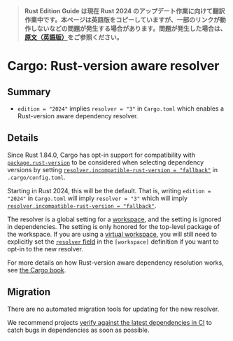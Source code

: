 > **Rust Edition Guide は現在 Rust 2024 のアップデート作業に向けて翻訳作業中です。本ページは英語版をコピーしていますが、一部のリンクが動作しないなどの問題が発生する場合があります。問題が発生した場合は、[原文（英語版）](https://doc.rust-lang.org/edition-guide/introduction.html)をご参照ください。**

# Cargo: Rust-version aware resolver

## Summary

- `edition = "2024"` implies `resolver = "3"` in `Cargo.toml` which enables a Rust-version aware dependency resolver.

## Details

Since Rust 1.84.0, Cargo has opt-in support for compatibility with
[`package.rust-version`] to be considered when selecting dependency versions
by setting [`resolver.incompatible-rust-version = "fallback"`] in `.cargo/config.toml`.

Starting in Rust 2024, this will be the default.
That is, writing `edition = "2024"` in `Cargo.toml` will imply `resolver = "3"`
which will imply [`resolver.incompatible-rust-version = "fallback"`].

The resolver is a global setting for a [workspace], and the setting is ignored in dependencies.
The setting is only honored for the top-level package of the workspace.
If you are using a [virtual workspace], you will still need to explicitly set the [`resolver` field]
in the `[workspace]` definition if you want to opt-in to the new resolver.

For more details on how Rust-version aware dependency resolution works, see [the Cargo book](../../cargo/reference/resolver.html#rust-version).

[`package.rust-version`]: ../../cargo/reference/rust-version.html
[`resolver.incompatible-rust-version = "fallback"`]: ../../cargo/reference/config.html#resolverincompatible-rust-versions
[workspace]: ../../cargo/reference/workspaces.html
[virtual workspace]: ../../cargo/reference/workspaces.html#virtual-workspace
[`resolver` field]: ../../cargo/reference/resolver.html#resolver-versions

## Migration

There are no automated migration tools for updating for the new resolver.

We recommend projects
[verify against the latest dependencies in CI](../../cargo/guide/continuous-integration.html#verifying-latest-dependencies)
to catch bugs in dependencies as soon as possible.

